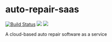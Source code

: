 # auto-repair-saas

[![Build Status](https://travis-ci.com/wangonya/auto-repair-saas.svg?branch=main)](https://travis-ci.com/wangonya/auto-repair-saas)
<a href="https://codeclimate.com/github/wangonya/auto-repair-saas/maintainability"><img src="https://api.codeclimate.com/v1/badges/a49ef56b072d01dc4c30/maintainability" /></a>
<a href="https://codeclimate.com/github/wangonya/auto-repair-saas/test_coverage"><img src="https://api.codeclimate.com/v1/badges/a49ef56b072d01dc4c30/test_coverage" /></a>

A cloud-based auto repair software as a service
